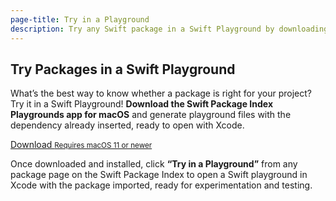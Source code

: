 ```yaml
---
page-title: Try in a Playground
description: Try any Swift package in a Swift Playground by downloading the Swift Package Index Playgrounds app for macOS.
---
```


## Try Packages in a Swift Playground

What’s the best way to know whether a package is right for your project? Try it in a Swift Playground! **Download the Swift Package Index Playgrounds app for macOS** and generate playground files with the dependency already inserted, ready to open with Xcode.

<a class="download" href="https://github.com/SwiftPackageIndex/SPI-Playgrounds-Releases/raw/main/SPI-Playgrounds.app.zip">
  Download
  <small>Requires macOS 11 or newer</small>
</a>

Once downloaded and installed, click **“Try in a Playground”** from any package page on the Swift Package Index to open a Swift playground in Xcode with the package imported, ready for experimentation and testing.
